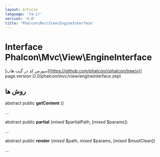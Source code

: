 ```yaml
---
layout: article
language: 'fa-ir'
version: '4.0'
title: 'Phalcon\Mvc\View\EngineInterface'
---
```

# Interface **Phalcon\Mvc\View\EngineInterface**

[سورس کد در گیت هاب](https://github.com/phalcon/cphalcon/tree/v{{ page.version }}.0/phalcon/mvc/view/engineinterface.zep)

## روش ها

abstract public **getContent** ()

...

abstract public **partial** (*mixed* $partialPath, [*mixed* $params])

...

abstract public **render** (*mixed* $path, *mixed* $params, [*mixed* $mustClean])

...